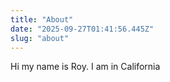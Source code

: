```yaml
---
title: "About"
date: "2025-09-27T01:41:56.445Z"
slug: "about"
---
```



Hi my name is Roy. I am in California

